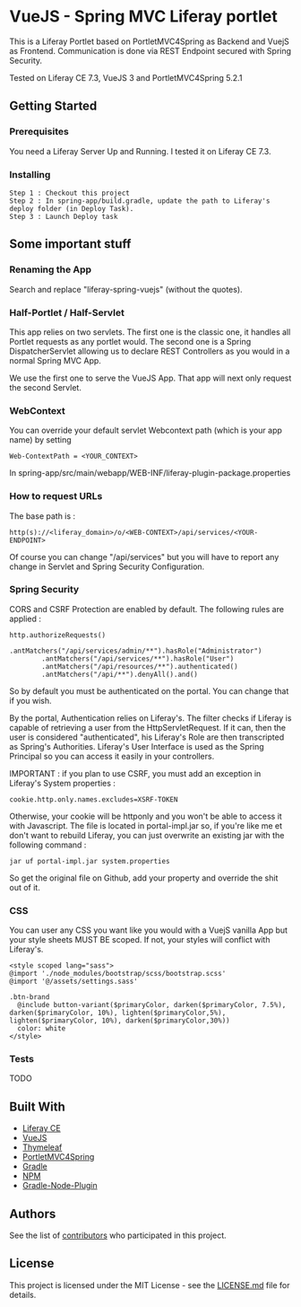 # VueJS - Spring MVC Liferay portlet

This is a Liferay Portlet based on PortletMVC4Spring as Backend and VuejS as Frontend.
Communication is done via REST Endpoint secured with Spring Security.

Tested on Liferay CE 7.3, VueJS 3 and PortletMVC4Spring 5.2.1

## Getting Started



### Prerequisites

You need a Liferay Server Up and Running. I tested it on Liferay CE 7.3.

### Installing

```
Step 1 : Checkout this project
Step 2 : In spring-app/build.gradle, update the path to Liferay's deploy folder (in Deploy Task).
Step 3 : Launch Deploy task
```

## Some important stuff

### Renaming the App

Search and replace "liferay-spring-vuejs" (without the quotes).

### Half-Portlet / Half-Servlet

This app relies on two servlets. The first one is the classic one, it handles all Portlet requests as any portlet would.
The second one is a Spring DispatcherServlet allowing us to declare REST Controllers as you would in a normal Spring MVC App.

We use the first one to serve the VueJS App. That app will next only request the second Servlet.

### WebContext

You can override your default servlet Webcontext path (which is your app name) by setting
```
Web-ContextPath = <YOUR_CONTEXT>
```
In spring-app/src/main/webapp/WEB-INF/liferay-plugin-package.properties

### How to request URLs

The base path is :
```
http(s)://<liferay_domain>/o/<WEB-CONTEXT>/api/services/<YOUR-ENDPOINT>
```
Of course you can change "/api/services" but you will have to report any change in Servlet and Spring Security Configuration.


### Spring Security

CORS and CSRF Protection are enabled by default.
The following rules are applied :
```
http.authorizeRequests()
		.antMatchers("/api/services/admin/**").hasRole("Administrator")
		.antMatchers("/api/services/**").hasRole("User")
		.antMatchers("/api/resources/**").authenticated()
		.antMatchers("/api/**").denyAll().and()
```
So by default you must be authenticated on the portal. You can change that if you wish.

By the portal, Authentication relies on Liferay's. The filter checks if Liferay is capable of retrieving a user from the HttpServletRequest.
If it can, then the user is considered "authenticated", his Liferay's Role are then transcripted as Spring's Authorities.
Liferay's User Interface is used as the Spring Principal so you can access it easily in your controllers.

IMPORTANT : if you plan to use CSRF, you must add an exception in Liferay's System properties : 
```
cookie.http.only.names.excludes=XSRF-TOKEN
```
Otherwise, your cookie will be httponly and you won't be able to access it with Javascript.
The file is located in portal-impl.jar so, if you're like me et don't want to rebuild Liferay, you can just overwrite an existing jar with the following command : 
```
jar uf portal-impl.jar system.properties
```
So get the original file on Github, add your property and override the shit out of it.

### CSS

You can user any CSS you want like you would with a VuejS vanilla App but your style sheets MUST BE scoped.
If not, your styles will conflict with Liferay's.

```
<style scoped lang="sass">
@import './node_modules/bootstrap/scss/bootstrap.scss'
@import '@/assets/settings.sass'

.btn-brand
  @include button-variant($primaryColor, darken($primaryColor, 7.5%), darken($primaryColor, 10%), lighten($primaryColor,5%), lighten($primaryColor, 10%), darken($primaryColor,30%))
  color: white
</style>
```

### Tests

TODO

## Built With

* [Liferay CE](https://github.com/liferay/liferay-portal)
* [VueJS](https://vuejs.org/) 
* [Thymeleaf](https://www.thymeleaf.org/) 
* [PortletMVC4Spring](https://github.com/liferay/portletmvc4spring)
* [Gradle](https://gradle.org/)
* [NPM](https://www.npmjs.com/)
* [Gradle-Node-Plugin](https://github.com/node-gradle/gradle-node-plugin)

## Authors

See the list of [contributors](https://github.com/genmllc/liferay-spring-vuejs/contributors) who participated in this project.

## License

This project is licensed under the MIT License - see the [LICENSE.md](LICENSE.md) file for details.

